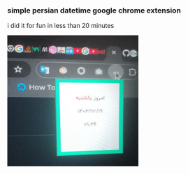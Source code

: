 ### simple persian datetime google chrome extension

i did it for fun in less than 20 minutes 

<img src="image.jpg" alt="persian date time" width="300" height="300">
